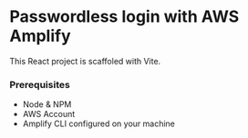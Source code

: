 # Passwordless login with AWS Amplify
This React project is scaffoled with Vite.

### Prerequisites
- Node & NPM
- AWS Account
- Amplify CLI configured on your machine